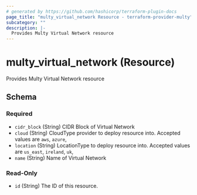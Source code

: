 ```yaml
---
# generated by https://github.com/hashicorp/terraform-plugin-docs
page_title: "multy_virtual_network Resource - terraform-provider-multy"
subcategory: ""
description: |-
  Provides Multy Virtual Network resource
---
```


# multy_virtual_network (Resource)

Provides Multy Virtual Network resource



<!-- schema generated by tfplugindocs -->
## Schema

### Required

- `cidr_block` (String) CIDR Block of Virtual Network
- `cloud` (String) CloudType provider to deploy resource into. Accepted values are `aws`, `azure`,
- `location` (String) LocationType to deploy resource into. Accepted values are `us_east`, `ireland`, `uk`,
- `name` (String) Name of Virtual Network

### Read-Only

- `id` (String) The ID of this resource.


